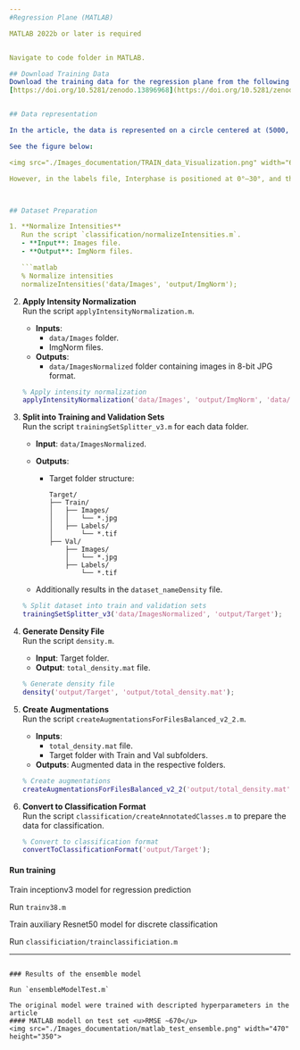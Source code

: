 ```yaml
---
#Regression Plane (MATLAB)

MATLAB 2022b or later is required


Navigate to code folder in MATLAB.

## Download Training Data
Download the training data for the regression plane from the following link:  
[https://doi.org/10.5281/zenodo.13896968](https://doi.org/10.5281/zenodo.13896968)


## Data representation

In the article, the data is represented on a circle centered at (5000, 5000). The annotated cells are on a ~4500 Radius circle. Interphase cells are located at 270° ± 15°. The remaining 330° is divided into 40 equal sections, each spanning 8.25°. The phases follow a clockwise (CW) order: Prophase → Prometaphase → Metaphase → Anaphase → Telophase.

See the figure below:

<img src="./Images_documentation/TRAIN_data_Visualization.png" width="600" height="600">

However, in the labels file, Interphase is positioned at 0°–30°, and the remaining phases are arranged in a counterclockwise (CCW) direction from 30° to 360°.



## Dataset Preparation

1. **Normalize Intensities**  
   Run the script `classification/normalizeIntensities.m`.  
   - **Input**: Images file.  
   - **Output**: ImgNorm files.  

   ```matlab
   % Normalize intensities
   normalizeIntensities('data/Images', 'output/ImgNorm');
   ```

2. **Apply Intensity Normalization**  
   Run the script `applyIntensityNormalization.m`.  
   - **Inputs**:  
     - `data/Images` folder.  
     - ImgNorm files.  
   - **Outputs**:  
     - `data/ImagesNormalized` folder containing images in 8-bit JPG format.  

   ```matlab
   % Apply intensity normalization
   applyIntensityNormalization('data/Images', 'output/ImgNorm', 'data/ImagesNormalized');
   ```

3. **Split into Training and Validation Sets**  
   Run the script `trainingSetSplitter_v3.m` for each data folder.  
   - **Input**: `data/ImagesNormalized`.  
   - **Outputs**:  
     - Target folder structure:  

       ```
       Target/
       ├── Train/
       │   ├── Images/
       │   │   └── *.jpg
       │   ├── Labels/
       │       └── *.tif
       ├── Val/
           ├── Images/
           │   └── *.jpg
           ├── Labels/
               └── *.tif
       ```

   - Additionally results in the `dataset_nameDensity` file.  

   ```matlab
   % Split dataset into train and validation sets
   trainingSetSplitter_v3('data/ImagesNormalized', 'output/Target');
   ```

4. **Generate Density File**  
   Run the script `density.m`.  
   - **Input**: Target folder.  
   - **Output**: `total_density.mat` file.  

   ```matlab
   % Generate density file
   density('output/Target', 'output/total_density.mat');
   ```

5. **Create Augmentations**  
   Run the script `createAugmentationsForFilesBalanced_v2_2.m`.  
   - **Inputs**:  
     - `total_density.mat` file.  
     - Target folder with Train and Val subfolders.  
   - **Outputs**: Augmented data in the respective folders.  

   ```matlab
   % Create augmentations
   createAugmentationsForFilesBalanced_v2_2('output/total_density.mat', 'output/Target');
   ```

6. **Convert to Classification Format**  
   Run the script `classification/createAnnotatedClasses.m` to prepare the data for classification.

   ```matlab
   % Convert to classification format
   convertToClassificationFormat('output/Target');
   ```

####  Run training
 Train  inceptionv3 model for regression prediction

  Run `trainv38.m`
  
Train auxiliary Resnet50 model for discrete classification  

  Run `classificiation/trainclassificiation.m`
  


---
```

### Results of the ensemble model

Run `ensembleModelTest.m`

The original model were trained with descripted hyperparameters in the article
#### MATLAB modell on test set <u>RMSE ~670</u>
<img src="./Images_documentation/matlab_test_ensemble.png" width="470" height="350">

